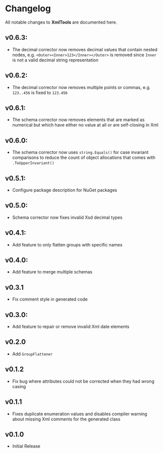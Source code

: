# Changelog

All notable changes to **XmlTools** are documented here.

## v0.6.3:
- The decimal corrector now removes decimal values that contain nested nodes, e.g. `<Outer><Inner>123</Inner></Outer>` is removed since `Inner` is not a valid decimal string representation

## v0.6.2:
- The decimal corrector now removes multiple points or commas, e.g. `123..456` is fixed to `123.456`

## v0.6.1:
- The schema corrector now removes elements that are marked as numerical but which have either no value at all or are self-closing in Xml

## v0.6.0:
- The schema corrector now uses `string.Equals()` for case invariant comparisons to reduce the count of object allocations that comes with `.ToUpperInvariant()`

## v0.5.1:
- Configure package description for NuGet packages

## v0.5.0:
- Schema corrector now fixes invalid Xsd decimal types

## v0.4.1:
- Add feature to only flatten groups with specific names

## v0.4.0:
- Add feature to merge multiple schemas

## v0.3.1
- Fix comment style in generated code

## v0.3.0:
- Add feature to repair or remove invalid Xml date elements

## v0.2.0
- Add `GroupFlattener`

## v0.1.2
- Fix bug where attributes could not be corrected when they had wrong casing

## v0.1.1
- Fixes duplicate enumeration values and disables compiler warning about missing Xml comments for the generated class

## v0.1.0
- Initial Release

